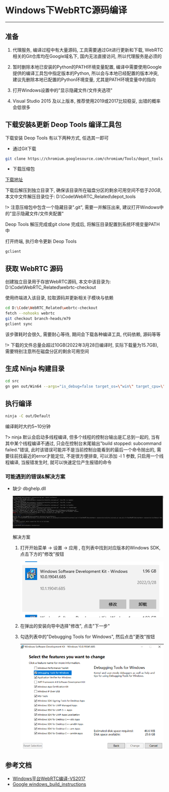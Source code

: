 # Windows下WebRTC源码编译

---

## 准备

1. 代理服务, 编译过程中有大量源码, 工具需要通过Git进行更新和下载, WebRTC相关的Git仓库均在Google域名下, 国内无法直接访问, 所以代理服务是必须的

2. 暂时删除本地已安装的Python的PATH环境变量配置, 编译中需要使用Google提供的编译工具包中指定版本的Python, 所以会与本地已经配置的版本冲突, 建议先删除本地已配置的Python环境变量, 尤其是PATH环境变量中的指向

3. 打开Windows设置中的"显示隐藏文件/文件夹选项"

4. Visual Studio 2015 及以上版本, 推荐使用2019或2017比较稳妥, 出错的概率会低很多

## 下载安装&更新 Deop Tools 编译工具包

下载安装 Deop Tools 有以下两种方式, 任选其一即可
- 通过Git下载

```bash
git clone https://chromium.googlesource.com/chromium/Tools/depot_tools.git
```

- 下载压缩包

[下载地址](https://storage.googleapis.com/chrome-infra/depot_tools.zip)

下载后解压到独立目录下, 确保该目录所在磁盘分区的剩余可用空间不低于*20GB*, 本文中文件解压目录位于: D:\Code\WebRTC_Related\depot_tools

!> 注意压缩包中包含一个隐藏目录".git", 需要一并解压出来, 建议打开Windows中的"显示隐藏文件/文件夹配置"

Deop Tools 解压完成或git clone 完成后, 将解压目录配置到系统环境变量PATH中

打开终端, 执行命令更新 Deop Tools

```bash
gclient
```

## 获取 WebRTC 源码

创建独立目录用于存放WebRTC源码, 本文中该目录为: D:\Code\WebRTC_Related\webrtc-checkout

使用终端进入该目录, 拉取源码并更新相关子模块与依赖

```bash
cd D:\Code\WebRTC_Related\webrtc-checkout
fetch --nohooks webrtc
git checkout branch-heads/m79
gclient sync
```

该步骤耗时会很久, 需要耐心等待, 期间会下载各种编译工具, 代码依赖, 源码等等

!> 下载的文件总量会超过10GB(2022年3月28日编译时, 实际下载量为15.7GB), 需要特别注意所在磁盘分区的剩余可用空间

## 生成 Ninja 构建目录

```bash
cd src
gn gen out/Win64 --args="is_debug=false target_os=\"win\" target_cpu=\"x64\" is_component_build=false is_clang=false use_lld=false treat_warnings_as_errors=false use_rtti=true rtc_include_tests=false rtc_build_examples=false"
```

## 执行编译

```bash
ninja -C out/Default
```

编译耗时大约5~10分钟

?> ninja 默认会启动多线程编译, 但多个线程的控制台输出是汇总到一起的, 当有其中某个线程编译不通过, 只会在控制台末尾输出"build stopped: subcommand failed."错误, 此时该错误可能并不是当前控制台能看到的最后一个命令抛出的, 需要往前找最近的error才能定位, 不是很方便排查, 可以添加 -l 1 参数, 只启用一个线程编译, 当报错发生时, 就可以快速定位产生报错的命令

### 可能遇到的错误&解决方案

- 缺少 dbghelp.dll

    ![缺少 dbghelp.dll](./images/1.png)

    解决方案

    1. 打开开始菜单 → 设置 → 应用 , 在列表中找到对应版本的Windows SDK, 点击下方的"修改"按钮

        ![](./images/2.png)

    2. 在弹出的安装向导中选择"修改", 点击"下一步"

    3. 勾选列表中的"Debugging Tools for Windows", 然后点击"更改"按钮

        ![](./images/3.png)

## 参考文档

- [Windows平台WebRTC编译-VS2017](https://blog.jianchihu.net/webrtc-build-vs2017.html)
- [Google windows_build_instructions](https://chromium.googlesource.com/chromium/src/+/master/docs/windows_build_instructions.md#Visual-Studio)